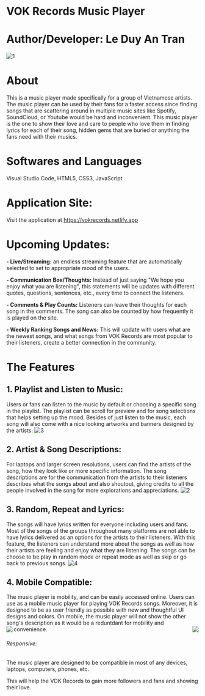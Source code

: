 # VOK Records Music Player
# Author/Developer: Le Duy An Tran
![1](https://user-images.githubusercontent.com/114903308/209885104-0d74ebbc-275d-4c00-bbc2-81db57e31715.png)
# About
This is a music player made specifically for a group of Vietnamese artists. The music player can be used by their fans for a faster access since finding songs that are scattering around in multiple music sites like Spotify, SoundCloud, or Youtube would be hard and inconvenient. This music player is the one to show their love and care to people who love them in finding lyrics for each of their song, hidden gems that are buried or anything the fans need with their musics.
# Softwares and Languages
Visual Studio Code, HTML5, CSS3, JavaScript
# Application Site:
Visit the application at https://vokrecords.netlify.app
# Upcoming Updates:
**- Live/Streaming:** an endless streaming feature that are automatically selected to set to appropriate mood of the users.

**- Communication Box/Thoughts:** Instead of just saying "We hope you enjoy what you are listening", this statements will be updates with different quotes, questions, sentences, etc., every time to connect the listeners.

**- Comments & Play Counts:** Listeners can leave their thoughts for each song in the comments. The song can also be counted by how frequently it is played on the site.

**- Weekly Ranking Songs and News:** This will update with users what are the newest songs, and what songs from VOK Records are most popular to their listeners, create a better connection in the community.
# The Features
## 1. Playlist and Listen to Music: 
Users or fans can listen to the music by default or choosing a specific song in the playlist. The playlist can be scroll for preview and for song selections that helps setting up the mood. Besides of just listen to the music, each song will also come with a nice looking artworks and banners designed by the artists.
![3](https://user-images.githubusercontent.com/114903308/209885111-2ef8af9f-fb71-49db-b2cc-e7fe0cdc4ecb.png)
## 2. Artist & Song Descriptions:
For laptops and larger screen resolutions, users can find the artists of the song, how they look like or more specific information. The song descriptions are for the communication from the artists to their listeners describes what the songs about and also shoutout, giving credits to all the people involved in the song for more explorations and appreciations.
![2](https://user-images.githubusercontent.com/114903308/209885107-a00d6f98-783f-4e05-99b2-7a47506406cc.png)
## 3. Random, Repeat and Lyrics:
The songs will have lyrics written for everyone including users and fans. Most of the songs of the groups throughout many platforms are not able to have lyrics delivered as an options for the artists to their listeners. With this feature, the listeners can understand more about the songs as well as how their artists are feeling and enjoy what they are listening. The songs can be choose to be play in random mode or repeat mode as well as skip or go back to previous songs.
![4](https://user-images.githubusercontent.com/114903308/209885118-d3c7f649-6760-4c0c-8ffa-9a3b81592b2d.png)
## 4. Mobile Compatible:
The music player is mobility, and can be easily accessed online. Users can use as a mobile music player for playing VOK Records songs. Moreover, it is designed to be as user friendly as possible with new and thoughtful UI designs and colors. On mobile, the music player will not show the other song's description as it would be a reduntdant for mobility and convenience.
<img align="left"  src="https://user-images.githubusercontent.com/114903308/209885121-e8b42ac6-a79d-4855-8c38-c208bc50207c.png"><img align="right" src="https://user-images.githubusercontent.com/114903308/209885124-6903dfd1-068d-4db0-977d-d502be0c6c1e.png">
###### Responsive:
The music player are designed to be compatible in most of any devices, laptops, computers, phones, etc.

This will help the VOK Records to gain more followers and fans and showing their love.

